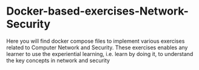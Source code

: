 # Docker-based-exercises-Network-Security
Here you will find docker compose files to implement various exercises related to Computer Network and Security. These exercises enables any learner to use the experiential learning, i.e. learn by doing it, to understand the key concepts in network and security
